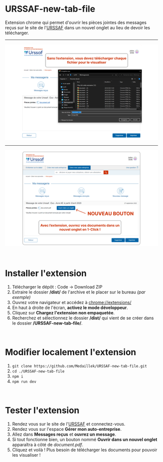 # URSSAF-new-tab-file
Extension chrome qui permet d'ouvrir les pièces jointes des messages reçus sur le site de l'[URSSAF](https://www.autoentrepreneur.urssaf.fr "URSSAF") dans un nouvel onglet au lieu de devoir les télécharger.
***
![Sans l'extension](https://github.com/Medaillek/URSSAF-new-tab-file/blob/main/images/Image%201.png)
***
![Avec l'extension](https://github.com/Medaillek/URSSAF-new-tab-file/blob/main/images/Image%202.png)

<br>

# Installer l'extension

1. Télécharger le dépôt : Code -> Download ZIP
2. Extraire le dossier **/dist/** de l'archive et le placer sur le bureau *(par exemple)*
3. Ouvrez votre navigateur et accédez à [chrome://extensions/](chrome://extensions/)
4. En haut à droite de l'écran, **activez le mode développeur**.
5. Cliquez sur **Chargez l'extension non empaquetée**.
6. Recherchez et sélectionnez le dossier **/dist/** qui vient de se créer dans le dossier **/URSSAF-new-tab-file/**.

<br>

# Modifier localement l'extension

1. `git clone https://github.com/Medaillek/URSSAF-new-tab-file.git`
2. `cd ./URSSAF-new-tab-file`
3. `npm i`
4. `npm run dev`

<br>


# Tester l'extension
1. Rendez vous sur le site de l'[URSSAF](https://www.autoentrepreneur.urssaf.fr/) et connectez-vous.
2. Rendez vous sur l'espace **Gérer mon auto-entreprise**.
3. Allez dans **Messages reçus** et **ouvrez un message**.
4. Si tout fonctionne bien, un bouton nommé **Ouvrir dans un nouvel onglet** apparaîtra à côté de *document.pdf*.
5. Cliquez et voilà ! Plus besoin de télécharger les documents pour pouvoir les visualiser !
